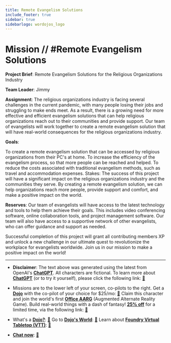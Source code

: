 ```yaml
---
title: Remote Evangelism Solutions
include_footer: true
sidebar: true
sidebarlogo: wordojos_logo
---
```

# Mission // #Remote Evangelism Solutions

**Project Brief**: Remote Evangelism Solutions for the Religious Organizations Industry

**Team Leader**: Jimmy

**Assignment**: The religious organizations industry is facing several challenges in the current pandemic, with many people losing their jobs and struggling to make ends meet. As a result, there is a growing need for more effective and efficient evangelism solutions that can help religious organizations reach out to their communities and provide support. Our team of evangelists will work together to create a remote evangelism solution that will have real-world consequences for the religious organizations industry.

**Goals**:

To create a remote evangelism solution that can be accessed by religious organizations from their PC's at home.
To increase the efficiency of the evangelism process, so that more people can be reached and helped.
To reduce the costs associated with traditional evangelism methods, such as travel and accommodation expenses.
Stakes: The success of this project will have a significant impact on the religious organizations industry and the communities they serve. By creating a remote evangelism solution, we can help organizations reach more people, provide support and comfort, and make a positive impact on the world.

**Reserves**: Our team of evangelists will have access to the latest technology and tools to help them achieve their goals. This includes video conferencing software, online collaboration tools, and project management software. Our team will also have access to a supportive network of other evangelists, who can offer guidance and support as needed.

Successful completion of this project will grant all contributing members XP and unlock a new challenge in our ultimate quest to revolutionize the workplace for evangelists worldwide. Join us in our mission to make a positive impact on the world!

---

* **Disclaimer**: The text above was generated using the latest from OpenAI's [**ChatGPT**](https://openai.com/blog/chatgpt/).  All characters are fictional.  To learn more about [**ChatGPT**](https://openai.com/blog/chatgpt/) (or to try it yourself), please click the following link: [:closed_book:](https://openai.com/blog/chatgpt/)

* Missions are to the lower left of your screen, co-pilots to the right. Get a [**Dojo**](https://workmates.live/marketplace) with the co-pilot of your choice for $25/mo: [:green_book:](https://workmates.live/marketplace)  Claim this character and join the world's first [**Office AARG**](https://dojos.world) (Augmented Alternate Reality Game). Build real-world things with a dash of fantasy! [**25% off**](https://blog.workmates.live/deal-on-a-dojo) for a limited time, via the following link: [:green_book:](https://blog.workmates.live/deal-on-a-dojo) 

* What's a [**Dojo?**](https://workdojos.com): [:blue_book:](https://workdojos.com)  Go to [**Dojo's World**](https://dojos.world): [:blue_book:](https://dojos.world)  Learn about [**Foundry Virtual Tabletop (VTT)**](https://foundryvtt.com): [:closed_book:](https://foundryvtt.com/)

* [**Chat now**](https://chat.workmates.live/channel/support): [:ledger:](https://chat.workmates.live/channel/support)